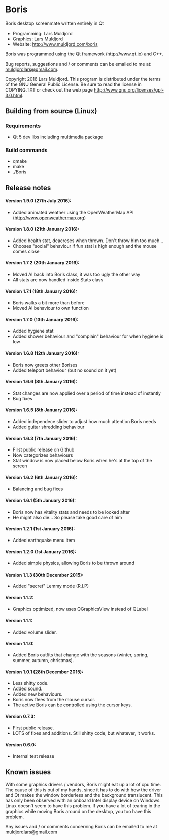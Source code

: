# Boris
Boris desktop screenmate written entirely in Qt

* Programming: Lars Muldjord
* Graphics: Lars Muldjord
* Website: http://www.muldjord.com/boris

Boris was programmed using the Qt framework (http://www.qt.io) and C++.

Bug reports, suggestions and / or comments can be emailed to me at:
muldjordlars@gmail.com.

Copyright 2016 Lars Muldjord. This program is distributed under the terms of the GNU General Public License. Be sure to read the license in COPYING.TXT or check out the web page http://www.gnu.org/licenses/gpl-3.0.html.

## Building from source (Linux)
### Requirements
* Qt 5 dev libs including multimedia package

### Build commands
* qmake
* make
* ./Boris

## Release notes

#### Version 1.9.0 (27th July 2016):
* Added animated weather using the OpenWeatherMap API (http://www.openweathermap.org)

#### Version 1.8.0 (21th January 2016):
* Added health stat, deacreses when thrown. Don't throw him too much...
* Chooses "social" behaviour if fun stat is high enough and the mouse comes close

#### Version 1.7.2 (20th January 2016):
* Moved AI back into Boris class, it was too ugly the other way
* All stats are now handled inside Stats class

#### Version 1.7.1 (18th January 2016):
* Boris walks a bit more than before
* Moved AI behaviour to own function

#### Version 1.7.0 (13th January 2016):
* Added hygiene stat
* Added shower behaviour and "complain" behaviour for when hygiene is low

#### Version 1.6.8 (12th January 2016):
* Boris now greets other Borises
* Added teleport behaviour (but no sound on it yet)

#### Version 1.6.6 (8th January 2016):
* Stat changes are now applied over a period of time instead of instantly
* Bug fixes

#### Version 1.6.5 (8th January 2016):
* Added independece slider to adjust how much attention Boris needs
* Added guitar shredding behaviour

#### Version 1.6.3 (7th January 2016):
* First public release on Github
* Now categorizes behaviours
* Stat window is now placed below Boris when he's at the top of the screen

#### Version 1.6.2 (6th January 2016):
* Balancing and bug fixes

#### Version 1.6.1 (5th January 2016):
* Boris now has vitality stats and needs to be looked after
* He might also die... So please take good care of him

#### Version 1.2.1 (1st January 2016):
* Added earthquake menu item

#### Version 1.2.0 (1st January 2016):
* Added simple physics, allowing Boris to be thrown around

#### Version 1.1.3 (30th December 2015):
* Added "secret" Lemmy mode (R.I.P)

#### Version 1.1.2:
* Graphics optimized, now uses QGraphicsView instead of QLabel

#### Version 1.1.1:
* Added volume slider.

#### Version 1.1.0:
* Added Boris outfits that change with the seasons (winter, spring, summer, autumn, christmas).

#### Version 1.0.1 (28th December 2015):
* Less shitty code.
* Added sound.
* Added new behaviours.
* Boris now flees from the mouse cursor.
* The active Boris can be controlled using the cursor keys.

#### Version 0.7.3:
* First public release.
* LOTS of fixes and additions. Still shitty code, but whatever, it works.

#### Version 0.6.0:
* Internal test release

## Known issues
With some graphics drivers / vendors, Boris might eat up a lot of cpu time. The cause of this is out of my hands, since it has to do with how the driver and Qt makes the window borderless and the background translucent. This has only been observed with an onboard Intel display device on Windows. Linux doesn't seem to have this problem. If you have a lot of tearing in the graphics while moving Boris around on the desktop, you too have this problem.

Any issues and / or comments concerning Boris can be emailed to me at muldjordlars@gmail.com
